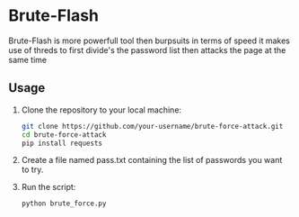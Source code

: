 # Brute-Flash
Brute-Flash is more powerfull tool then burpsuits in terms of speed it makes use of threds to first divide's the password list then attacks the page at the same time

## Usage

1. Clone the repository to your local machine:
   ```sh
   git clone https://github.com/your-username/brute-force-attack.git
   cd brute-force-attack
   pip install requests
2. Create a file named pass.txt containing the list of passwords you want to try.
   
3. Run the script:
   ```sh
   python brute_force.py
